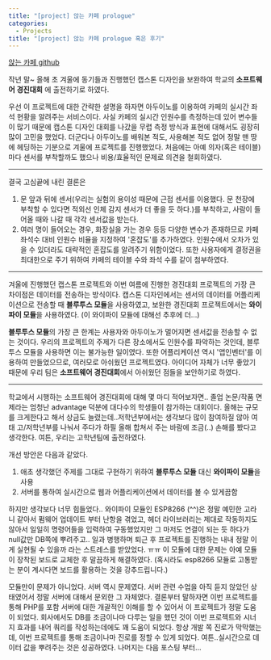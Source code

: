 ```yaml
---
title: "[project] 앉는 카페 prologue"
categories:
  - Projects
title: "[project] 앉는 카페 prologue 혹은 후기"
---
```


[앉는 카페 github](https://github.com/2yeseul/sitting-cafe)

작년 말~ 올해 초 겨울에 동기들과 진행했던 캡스톤 디자인을 보완하여 학교의 **소프트웨어 경진대회** 에 출전하기로 하였다. 

 우선 이 프로젝트에 대한 간략한 설명을 하자면 아두이노를 이용하여 카페의 실시간 좌석 현황을 알려주는 서비스이다. 사실 카페의 실시간 인원수를 측정하는데 있어 변수들이 많기 때문에 캡스톤 디자인 대회를 나갔을 무렵 측정 방식과 표현에 대해서도 굉장히 많이 고민을 했었다.  더군다나 아두이노를 배워본 적도, 사용해본 적도 없어 정말 맨 땅에 헤딩하는 기분으로 겨울에 프로젝트를 진행했었다. 처음에는 아예 의자(혹은 테이블) 마다 센서를 부착할까도 했으나 비용/효율적인 문제로 의견을 철회하였다. 

---

 결국 고심끝에 내린 결론은

1. 문 앞과 뒤에 센서(우리는 실험의 용이성 때문에 근접 센서를 이용했다. 문 천장에 부착할 수 있다면 적외선 인체 감지 센서가 더 좋을 듯 하다.)를 부착하고, 사람이 들어올 때와 나갈 때 각각 센서값을 받는다.
2. 여러 명이 들어오는 경우, 화장실을 가는 경우 등등 다양한 변수가 존재하므로 카페 좌석수 대비 인원수 비율을 지정하여 '혼잡도'를 추가하였다. 인원수에서 오차가 있을 수 있더라도 대략적인 혼잡도를 알려주기 위함이었다. 또한 사용자에게 결정권을 최대한으로 주기 위하여 카페의 테이블 수와 좌석 수를 같이 첨부하였다.

---

 겨울에 진행했던 캡스톤 프로젝트와 이번 여름에 진행한 경진대회 프로젝트의 가장 큰 차이점은 데이터를 전송하는 방식이다.  캡스톤 디자인에서는 센서의 데이터를 어플리케이션으로 전송할 때 **블루투스 모듈**을 사용하였고, 보완한 경진대회 프로젝트에서는 **와이파이 모듈**을 사용하였다. (이 와이파이 모듈에 대해선 추후에 더...)  

**블루투스 모듈**의 가장 큰 한계는 사용자와 아두이노가 멀어지면 센서값을 전송할 수 없는 것이다. 우리의 프로젝트의 주제가 다른 장소에서도 인원수를 파악하는 것인데, 블루투스 모듈을 사용하면 이는 불가능한 일이였다. 또한 어플리케이션 역시 '앱인벤터'를 이용하여 만들었으므로, 여러모로 아쉬웠던 프로젝트였다. 아이디어 자체가 너무 좋았기 때문에 우리 팀은 **소프트웨어 경진대회**에서 아쉬웠던 점들을 보안하기로 하였다. 

---

학교에서 시행하는 소프트웨어 경진대회에 대해 몇 마디 적어보자면.. 졸업 논문/작품 면제라는 엄청난 advantage 덕분에 대다수의 학생들이 참가하는 대회이다. 올해는 규모를 크게한다고 해서 상금도 늘렸는데..저학년부에서는 생각보다 많이 참여하질 않아 여태 고/저학년부를 나눠서 주다가 하필 올해 합쳐서 주는 바람에 조금(..) 손해를 봤다고 생각한다. 여튼, 우리는 고학년팀에 출전하였다. 

 개선 방안은 다음과 같았다.

1. 애초 생각했던 주제를 그대로 구현하기 위하여 **블루투스 모듈** 대신 **와이파이 모듈**을 사용
2. 서버를 통하여 실시간으로 웹과 어플리케이션에서 데이터를 볼 수 있게끔함

하지만 생각보다 너무 힘들었다.. 와이파이 모듈인 ESP8266 (^^)은 정말 예민한 고라니 같아서 펌웨어 업데이트 부터 난항을 겪었고, 헤더 라이브러리는 제대로 작동하지도 않아서 일일히 명령어들을 입력하여 구동했었지만 그 마저도 연결이 되는 듯 하다가 null값만 DB쪽에 뿌려주고.. 일과 병행하며 퇴근 후 프로젝트를 진행하는 내내 정말 이게 실현될 수 있을까 라는 스트레스를 받았었다. ㅠㅠ 이 모듈에 대한 문제는 아예 모듈이 장착된 보드로 교체한 후 말끔하게 해결하였다. (혹시라도 esp8266 모듈로 고통받는 분이 계시다면 보드를 활용하는 것을 강추드립니다.)

모듈만이 문제가 아니었다. 서버 역시 문제였다. 서버 관련 수업을 아직 듣지 않았던 상태였어서 정말 서버에 대해서 문외한 그 자체였다. 결론부터 말하자면 이번 프로젝트를 통해 PHP를 포함 서버에 대한 개괄적인 이해를 할 수 있어서 이 프로젝트가 정말 도움이 되었다.  회사에서도 DB를 조금이나마 다루는 일을 했던 것이 이번 프로젝트와 시너지 효과를 내어 쿼리를 작성하는데에도 꽤 도움이 되었다. 항상 개발 쪽 진로가 막막했는데, 이번 프로젝트를 통해 조금이나마 진로를 정할 수 있게 되었다. 여튼..실시간으로 데이터 값을 뿌려주는 것은 성공하였다. 나머지는 다음 포스팅 부터...